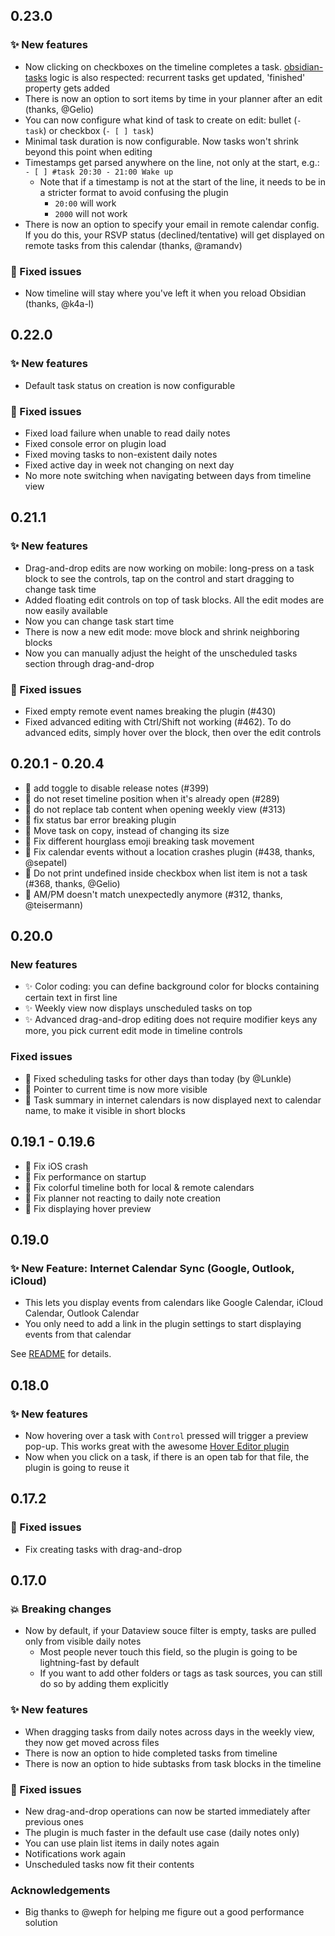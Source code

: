 ## 0.23.0

### ✨ New features

- Now clicking on checkboxes on the timeline completes a task. [obsidian-tasks](https://github.com/obsidian-tasks-group/obsidian-tasks) logic is also respected: recurrent tasks get updated, 'finished' property gets added
- There is now an option to sort items by time in your planner after an edit (thanks, @Gelio)
- You can now configure what kind of task to create on edit: bullet (`- task`) or checkbox (`- [ ] task`)
- Minimal task duration is now configurable. Now tasks won't shrink beyond this point when editing
- Timestamps get parsed anywhere on the line, not only at the start, e.g.: `- [ ] #task 20:30 - 21:00 Wake up`
  - Note that if a timestamp is not at the start of the line, it needs to be in a stricter format to avoid confusing the plugin
    - `20:00` will work
    - `2000` will not work
- There is now an option to specify your email in remote calendar config. If you do this, your RSVP status (declined/tentative) will get displayed on remote tasks from this calendar (thanks, @ramandv)

### 🐞 Fixed issues

- Now timeline will stay where you've left it when you reload Obsidian (thanks, @k4a-l)

## 0.22.0

### ✨ New features

- Default task status on creation is now configurable

### 🐞 Fixed issues

- Fixed load failure when unable to read daily notes
- Fixed console error on plugin load
- Fixed moving tasks to non-existent daily notes
- Fixed active day in week not changing on next day
- No more note switching when navigating between days from timeline view

## 0.21.1

### ✨ New features

- Drag-and-drop edits are now working on mobile: long-press on a task block to see the controls, tap on the control and start dragging to change task time
- Added floating edit controls on top of task blocks. All the edit modes are now easily available
- Now you can change task start time
- There is now a new edit mode: move block and shrink neighboring blocks
- Now you can manually adjust the height of the unscheduled tasks section through drag-and-drop

### 🐞 Fixed issues

- Fixed empty remote event names breaking the plugin (#430)
- Fixed advanced editing with Ctrl/Shift not working (#462). To do advanced edits, simply hover over the block, then over the edit controls

## 0.20.1 - 0.20.4

- 🐞 add toggle to disable release notes (#399)
- 🐞 do not reset timeline position when it's already open (#289)
- 🐞 do not replace tab content when opening weekly view (#313)
- 🐞 fix status bar error breaking plugin
- 🐞 Move task on copy, instead of changing its size
- 🐞 Fix different hourglass emoji breaking task movement
- 🐞 Fix calendar events without a location crashes plugin (#438, thanks, @sepatel)
- 🐞 Do not print undefined inside checkbox when list item is not a task (#368, thanks, @Gelio)
- 🐞 AM/PM doesn't match unexpectedly anymore (#312, thanks, @teisermann)

## 0.20.0

### New features

- ✨ Color coding: you can define background color for blocks containing certain text in first line
- ✨ Weekly view now displays unscheduled tasks on top
- ✨ Advanced drag-and-drop editing does not require modifier keys any more, you pick current edit mode in timeline controls

### Fixed issues

- 🐞 Fixed scheduling tasks for other days than today (by @Lunkle)
- 🐞 Pointer to current time is now more visible
- 🐞 Task summary in internet calendars is now displayed next to calendar name, to make it visible in short blocks

## 0.19.1 - 0.19.6

- 🐞 Fix iOS crash
- 🐞 Fix performance on startup
- 🐞 Fix colorful timeline both for local & remote calendars
- 🐞 Fix planner not reacting to daily note creation
- 🐞 Fix displaying hover preview

## 0.19.0

### ✨ New Feature: Internet Calendar Sync (Google, Outlook, iCloud)

- This lets you display events from calendars like Google Calendar, iCloud Calendar, Outlook Calendar
- You only need to add a link in the plugin settings to start displaying events from that calendar

See [README](https://github.com/ivan-lednev/obsidian-day-planner?tab=readme-ov-file#showing-internet-calendars) for details.

## 0.18.0

### ✨ New features

- Now hovering over a task with `Control` pressed will trigger a preview pop-up. This works great with the awesome [Hover Editor plugin](https://github.com/nothingislost/obsidian-hover-editor)
- Now when you click on a task, if there is an open tab for that file, the plugin is going to reuse it

## 0.17.2

### 🐞 Fixed issues

- Fix creating tasks with drag-and-drop

## 0.17.0

### 💥 Breaking changes

- Now by default, if your Dataview souce filter is empty, tasks are pulled only from visible daily notes
  - Most people never touch this field, so the plugin is going to be lightning-fast by default
  - If you want to add other folders or tags as task sources, you can still do so by adding them explicitly

### ✨ New features

- When dragging tasks from daily notes across days in the weekly view, they now get moved across files
- There is now an option to hide completed tasks from timeline
- There is now an option to hide subtasks from task blocks in the timeline

### 🐞 Fixed issues

- New drag-and-drop operations can now be started immediately after previous ones
- The plugin is much faster in the default use case (daily notes only)
- You can use plain list items in daily notes again
- Notifications work again
- Unscheduled tasks now fit their contents

### Acknowledgements

- Big thanks to @weph for helping me figure out a good performance solution
